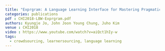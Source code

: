 ```yaml
---
title: "Exprgram: A Language Learning Interface for Mastering Pragmatic Competence"
categories: publications
pdf : CHI2018-LBW-Exprgram.pdf
authors: Kyungje Jo, John Joon Young Chung, Juho Kim
venue : CHI2018
video : https://www.youtube.com/watch?v=aiQct1hIy-w
tags:
  - crowdsourcing, learnersourcing, language learning
---
```

